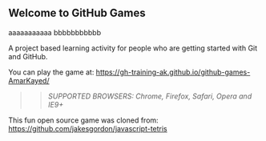 ## Welcome to GitHub Games

aaaaaaaaaaa
bbbbbbbbbbb

A project based learning activity for people who are getting started with Git and GitHub.

You can play the game at: https://gh-training-ak.github.io/github-games-AmarKayed/

>> _*SUPPORTED BROWSERS*: Chrome, Firefox, Safari, Opera and IE9+_

This fun open source game was cloned from: https://github.com/jakesgordon/javascript-tetris
